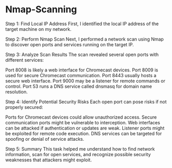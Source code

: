 # Nmap-Scanning
Step 1: Find Local IP Address
First, I identified the local IP address of the target machine on my network.

Step 2: Perform Nmap Scan
Next, I performed a network scan using Nmap to discover open ports and services running on the target IP.

Step 3: Analyze Scan Results
The scan revealed several open ports with different services:

Port 8008 is likely a web interface for Chromecast devices.
Port 8009 is used for secure Chromecast communication.
Port 8443 usually hosts a secure web interface.
Port 9000 may be a listener for remote commands or control.
Port 53 runs a DNS service called dnsmasq for domain name resolution.

Step 4: Identify Potential Security Risks
Each open port can pose risks if not properly secured:

Ports for Chromecast devices could allow unauthorized access.
Secure communication ports might be vulnerable to interception.
Web interfaces can be attacked if authentication or updates are weak.
Listener ports might be exploited for remote code execution.
DNS services can be targeted for spoofing or denial of service attacks.

Step 5: Summary
This task helped me understand how to find network information, scan for open services, and recognize possible security weaknesses that attackers might exploit.

